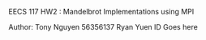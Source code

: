 EECS 117 
HW2 : Mandelbrot Implementations using MPI

Author:
  Tony Nguyen 56356137
  Ryan Yuen   ID Goes here
